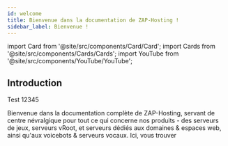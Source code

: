 ```yaml
---
id: welcome
title: Bienvenue dans la documentation de ZAP-Hosting !
sidebar_label: Bienvenue !
---
```


import Card from '@site/src/components/Card/Card';
import Cards from '@site/src/components/Cards/Cards';
import YouTube from '@site/src/components/YouTube/YouTube';

## Introduction 

Test 12345

Bienvenue dans la documentation complète de ZAP-Hosting, servant de centre névralgique pour tout ce qui concerne nos produits - des serveurs de jeux, serveurs vRoot, et serveurs dédiés aux domaines & espaces web, ainsi qu'aux voicebots & serveurs vocaux. Ici, vous trouver